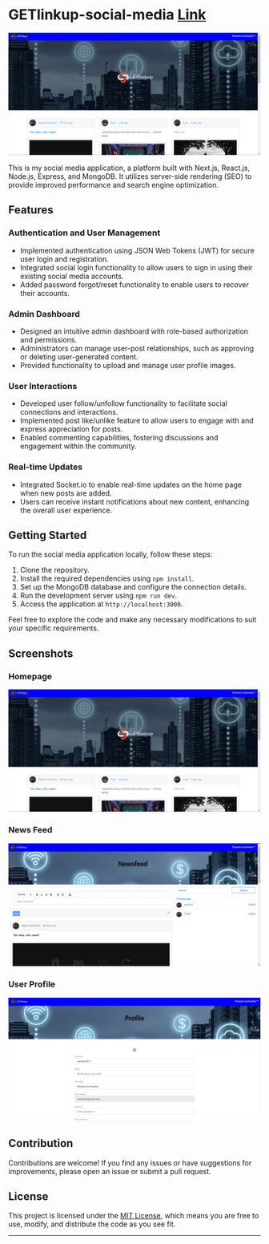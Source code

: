 # GETlinkup-social-media [Link](https://getlinkup.onrender.com/)


![Homepage](screenshots/Home.png)

This is my social media application, a platform built with Next.js, React.js, Node.js, Express, and MongoDB. It utilizes server-side rendering (SEO) to provide improved performance and search engine optimization.

## Features

### Authentication and User Management

- Implemented authentication using JSON Web Tokens (JWT) for secure user login and registration.
- Integrated social login functionality to allow users to sign in using their existing social media accounts.
- Added password forgot/reset functionality to enable users to recover their accounts.

### Admin Dashboard

- Designed an intuitive admin dashboard with role-based authorization and permissions.
- Administrators can manage user-post relationships, such as approving or deleting user-generated content.
- Provided functionality to upload and manage user profile images.

### User Interactions

- Developed user follow/unfollow functionality to facilitate social connections and interactions.
- Implemented post like/unlike feature to allow users to engage with and express appreciation for posts.
- Enabled commenting capabilities, fostering discussions and engagement within the community.

### Real-time Updates

- Integrated Socket.io to enable real-time updates on the home page when new posts are added.
- Users can receive instant notifications about new content, enhancing the overall user experience.

## Getting Started

To run the social media application locally, follow these steps:

1. Clone the repository.
2. Install the required dependencies using `npm install`.
3. Set up the MongoDB database and configure the connection details.
4. Run the development server using `npm run dev`.
5. Access the application at `http://localhost:3000`.

Feel free to explore the code and make any necessary modifications to suit your specific requirements.

## Screenshots

### Homepage
![Homepage](screenshots/Home.png)

### News Feed
![Admin Dashboard](screenshots/2.png)

### User Profile
![User Profile](screenshots/profile.png)

## Contribution

Contributions are welcome! If you find any issues or have suggestions for improvements, please open an issue or submit a pull request.

## License

This project is licensed under the [MIT License](LICENSE), which means you are free to use, modify, and distribute the code as you see fit.

---

